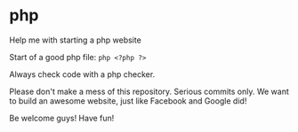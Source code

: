 # php
Help me with starting a php website

Start of a good php file: ```php <?php ?> ```

Always check code with a php checker.

Please don't make a mess of this repository. Serious commits only. We want to build an awesome website, just like Facebook and Google did!

Be welcome guys! Have fun!
